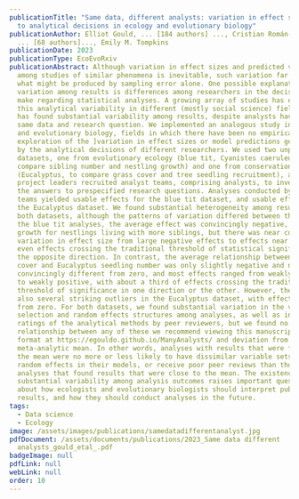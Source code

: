 ```yaml
---
publicationTitle: "Same data, different analysts: variation in effect sizes due
  to analytical decisions in ecology and evolutionary biology"
publicationAuthor: Elliot Gould, ... [184 authors] ..., Cristian Román-Palacios,
  ... [68 authors]..., Emily M. Tompkins
publicationDate: 2023
publicationType: EcoEvoRxiv
publicationAbstract: Although variation in effect sizes and predicted values
  among studies of similar phenomena is inevitable, such variation far exceeds
  what might be produced by sampling error alone. One possible explanation for
  variation among results is differences among researchers in the decisions they
  make regarding statistical analyses. A growing array of studies has explored
  this analytical variability in different (mostly social science) fields, and
  has found substantial variability among results, despite analysts having the
  same data and research question. We implemented an analogous study in ecology
  and evolutionary biology, fields in which there have been no empirical
  exploration of the ]variation in effect sizes or model predictions generated
  by the analytical decisions of different researchers. We used two unpublished
  datasets, one from evolutionary ecology (blue tit, Cyanistes caeruleus, to
  compare sibling number and nestling growth) and one from conservation ecology
  (Eucalyptus, to compare grass cover and tree seedling recruitment), and the
  project leaders recruited analyst teams, comprising analysts, to investigate
  the answers to prespecified research questions. Analyses conducted by these
  teams yielded usable effects for the blue tit dataset, and usable effects for
  the Eucalyptus dataset. We found substantial heterogeneity among results for
  both datasets, although the patterns of variation differed between them. For
  the blue tit analyses, the average effect was convincingly negative, with less
  growth for nestlings living with more siblings, but there was near continuous
  variation in effect size from large negative effects to effects near zero, and
  even effects crossing the traditional threshold of statistical significance in
  the opposite direction. In contrast, the average relationship between grass
  cover and Eucalyptus seedling number was only slightly negative and not
  convincingly different from zero, and most effects ranged from weakly negative
  to weakly positive, with about a third of effects crossing the traditional
  threshold of significance in one direction or the other. However, there were
  also several striking outliers in the Eucalyptus dataset, with effects far
  from zero. For both datasets, we found substantial variation in the variable
  selection and random effects structures among analyses, as well as in the
  ratings of the analytical methods by peer reviewers, but we found no strong
  relationship between any of these we recommend viewing this manuscript in html
  format at https://egouldo.github.io/ManyAnalysts/ and deviation from the
  meta-analytic mean. In other words, analyses with results that were far from
  the mean were no more or less likely to have dissimilar variable sets, use
  random effects in their models, or receive poor peer reviews than those
  analyses that found results that were close to the mean. The existence of
  substantial variability among analysis outcomes raises important questions
  about how ecologists and evolutionary biologists should interpret published
  results, and how they should conduct analyses in the future.
tags:
  - Data science
  - Ecology
image: /assets/images/publications/samedatadifferentanalyst.jpg
pdfDocument: /assets/documents/publications/2023_Same data different
  analysts_gould_etal_.pdf
badgeImage: null
pdfLink: null
webLink: null
order: 10
---
```


